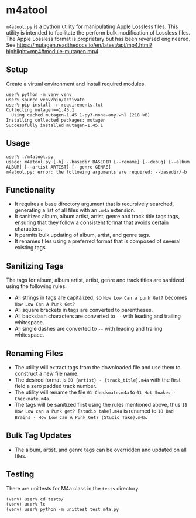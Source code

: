 # m4atool

`m4atool.py` is a python utility for manipulating Apple Lossless files. This utility is intended to facilitate the perform bulk modification of Lossless files. The Apple Lossless format is proprietary but has been reversed engineered. See https://mutagen.readthedocs.io/en/latest/api/mp4.html?highlight=mp4#module-mutagen.mp4.

## Setup

Create a virtual environment and install required modules.
```
user% python -m venv venv
user% source venv/bin/activate
user% pip install -r requirements.txt
Collecting mutagen==1.45.1
  Using cached mutagen-1.45.1-py3-none-any.whl (218 kB)
Installing collected packages: mutagen
Successfully installed mutagen-1.45.1
```
## Usage
```
user% ./m4atool.py
usage: m4atool.py [-h] --basedir BASEDIR [--rename] [--debug] [--album ALBUM] [--artist ARTIST] [--genre GENRE]
m4atool.py: error: the following arguments are required: --basedir/-b
```
## Functionality

- It requires a base directory argument that is recursively searched, generating a list of all files with an `.m4a` extension.
- It sanitizes album, album artist, artist, genre and track title tags tags, ensuring that they follow a consistent format that avoids certain characters.
- It permits bulk updating of album, artist, and genre tags.
- It renames files using a preferred format that is composed of several existing tags.

## Sanitizing Tags

The tags for album, album artist, artist, genre and track titles are sanitized using the following rules.

- All strings in tags are capitalized, so `How Low Can a punk Get?` becomes `How Low Can A Punk Get?`
- All square brackets in tags are converted to parentheses.
- All backslash characters are converted to ` -- ` with leading and trailing whitespace.
- All single dashes are converted to ` -- ` with leading and trailing whitespace.

## Renaming Files

- The utility will extract tags from the downloaded file and use them to construct a new file name.
- The desired format is `00 {artist} - {track_title}.m4a` with the first field a zero padded track number.
- The utility will rename the file `01 Checkmate.m4a` to `01 Hot Snakes - Checkmate.m4a`.
- The tags will be sanitized first using the rules mentioned above, thus `18 How Low can a Punk get? [studio take].m4a` is renamed to `18 Bad Brains - How Low Can A Punk Get? (Studio Take).m4a`.

## Bulk Tag Updates

- The album, artist, and genre tags can be overridden and updated on all files.

## Testing

There are unittests for M4a class in the `tests` directory.
```
(venv) user% cd tests/
(venv) user% ls
(venv) user% python -m unittest test_m4a.py
```